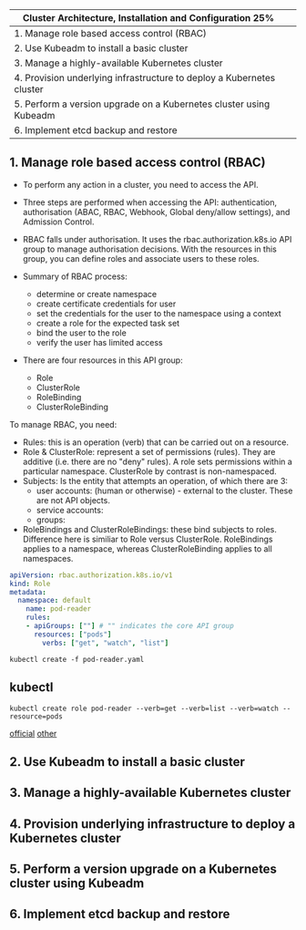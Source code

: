| **Cluster Architecture, Installation and Configuration   25%**         |   |
|------------------------------------------------------------------------|---|
| 1.  Manage role based access control (RBAC)                            |   |
| 2.  Use Kubeadm to install a basic cluster                             |   |
| 3.  Manage a highly-available Kubernetes cluster                       |   |
| 4.  Provision underlying infrastructure to deploy a Kubernetes cluster |   |
| 5.  Perform a version upgrade on a Kubernetes cluster using Kubeadm    |   |
| 6.  Implement etcd backup and restore                                  |   |


## 1.  Manage role based access control (RBAC)                           
- To perform any action in a cluster, you need to access the API.
- Three steps are performed when accessing the API: authentication,
  authorisation (ABAC, RBAC, Webhook, Global deny/allow settings), and Admission Control. 
- RBAC falls under authorisation.  It uses the rbac.authorization.k8s.io API
  group to manage authorisation decisions.  With the resources in this group, you can define
  roles and associate users to these roles.

- Summary of RBAC process:
    - determine or create namespace
    - create certificate credentials for user
    - set the credentials for the user to the namespace using a context
    - create a role for the expected task set
    - bind the user to the role
    - verify the user has limited access

- There are four resources in this API group:
    - Role
    - ClusterRole
    - RoleBinding
    - ClusterRoleBinding

To manage RBAC, you need:
- Rules: this is an operation (verb) that can be carried out on a resource.
- Role & ClusterRole: represent a set of permissions (rules).  They are additive
  (i.e. there are no "deny" rules).  A role sets permissions within a particular
  namespace.  ClusterRole by contrast is non-namespaced.
- Subjects: Is the entity that attempts an operation, of which there are 3:
    - user accounts: (human or otherwise) - external to the cluster.  These are
      not API objects.
    - service accounts:
    - groups:
- RoleBindings and ClusterRoleBindings: these bind subjects to roles. Difference
  here is similiar to Role versus ClusterRole.  RoleBindings applies to a
  namespace, whereas ClusterRoleBinding applies to all namespaces.

```yaml
apiVersion: rbac.authorization.k8s.io/v1
kind: Role
metadata:
  namespace: default
    name: pod-reader
    rules:
    - apiGroups: [""] # "" indicates the core API group
      resources: ["pods"]
        verbs: ["get", "watch", "list"]
```

```
kubectl create -f pod-reader.yaml
```

## kubectl

```
kubectl create role pod-reader --verb=get --verb=list --verb=watch --resource=pods
```

[official](https://kubernetes.io/docs/reference/access-authn-authz/rbac/)
[other](https://docs.bitnami.com/tutorials/configure-rbac-in-your-kubernetes-cluster/)



## 2.  Use Kubeadm to install a basic cluster                             


## 3.  Manage a highly-available Kubernetes cluster                       


## 4.  Provision underlying infrastructure to deploy a Kubernetes cluster 



## 5.  Perform a version upgrade on a Kubernetes cluster using Kubeadm    


## 6.  Implement etcd backup and restore                                  
